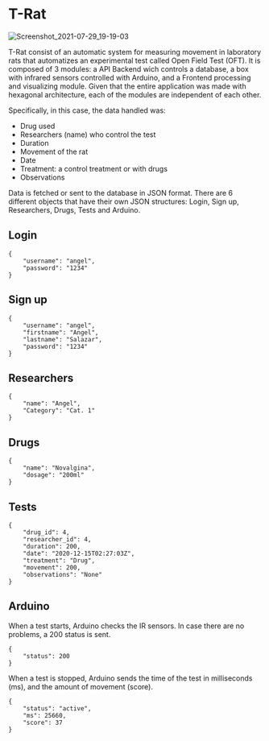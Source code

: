 # T-Rat

![Screenshot_2021-07-29_19-19-03](https://user-images.githubusercontent.com/52970165/127777202-836a0504-79d7-4170-81c4-4788d361210e.png)

T-Rat consist of an automatic system for measuring movement in laboratory rats that automatizes an experimental test called Open Field Test (OFT). It is composed of  3 modules: a API Backend wich controls a database, a box with infrared sensors controlled with Arduino, and a Frontend processing and visualizing module. Given that the entire application was made with hexagonal architecture, each of the modules are independent of each other.

Specifically, in this case, the data handled was:
- Drug used
- Researchers (name) who control the test
- Duration
- Movement of the rat
- Date
- Treatment: a control treatment or with drugs
- Observations

Data is fetched or sent to the database in JSON format. There are 6 different objects that have their own JSON structures: Login, Sign up, Researchers, Drugs, Tests and Arduino.


## Login
```
{
    "username": "angel",
    "password": "1234"
}
```
## Sign up
```
{
    "username": "angel",
    "firstname": "Angel",
    "lastname": "Salazar",
    "password": "1234"
}
```
## Researchers
```
{
    "name": "Angel",
    "Category": "Cat. 1"
}
```
## Drugs
```
{
    "name": "Novalgina",
    "dosage": "200ml"
}
```
## Tests
```
{
    "drug_id": 4,
    "researcher_id": 4,
    "duration": 200,
    "date": "2020-12-15T02:27:03Z",
    "treatment": "Drug",
    "movement": 200,
    "observations": "None"
}
```

## Arduino
When a test starts, Arduino checks the IR sensors. In case there are no problems, a 200 status is sent.
```
{
    "status": 200
}
```
When a test is stopped, Arduino sends the time of the test in milliseconds (ms), and the amount of movement (score).
```
{
    "status": "active",
    "ms": 25660,
    "score": 37
}
```
